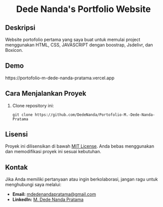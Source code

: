  <h1 align="center"> Dede Nanda's Portfolio Website</h1>
  <h2>Deskripsi</h2>
  <p>
   Website portofolio pertama yang saya buat untuk memulai project menggunakan HTML, CSS, JAVASCRIPT dengan boostrap, Jsdelivr, dan Boxicon.
  </p>
  <h2>Demo</h2>
  https://portofolio-m-dede-nanda-pratama.vercel.app
  <h2>Cara Menjalankan Proyek</h2>
  <ol>
    <li>Clone repository ini:
      <pre><code>git clone https://github.com/DedeNanda/Portofolio-M.-Dede-Nanda-Pratama</code></pre>
    </li>
  </ol>
  <h2>Lisensi</h2>
  <p>Proyek ini dilisensikan di bawah <a href="LICENSE">MIT License</a>. Anda bebas menggunakan dan memodifikasi proyek ini sesuai kebutuhan.</p>

  <h2>Kontak</h2>
  <p>Jika Anda memiliki pertanyaan atau ingin berkolaborasi, jangan ragu untuk menghubungi saya melalui:</p>
  <ul>
    <li><strong>Email:</strong> <a href="mailto:mdedenandapratama@gmail.com">mdedenandapratama@gmail.com</a></li>
    <li><strong>LinkedIn:</strong> <a href="https://www.linkedin.com/in/mdedenandapratama/">M. Dede Nanda Pratama</a></li>
  </ul>
